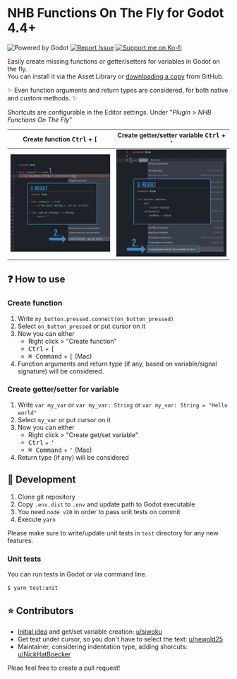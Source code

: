 # NHB Functions On The Fly for Godot 4.4+

<img src="https://img.shields.io/badge/Godot-478CBF?style=for-the-badge&logo=GodotEngine&logoColor=white" alt="Powered by Godot"> <a href="https://github.com/NickHatBoecker/nhb_functions_on_the_fly/issues"><img src="https://img.shields.io/badge/Report_Issue-000000?style=for-the-badge&logo=github&logoColor=white" alt="Report Issue"></a> <a href="https://ko-fi.com/nickhatboecker" target="_blank">
<img src="https://img.shields.io/badge/Support_Development_on_Ko--fi-f15f61?style=for-the-badge&logo=kofi&logoColor=white" alt="Support me on Ko-fi">
</a>

Easily create missing functions or getter/setters for variables in Godot on the fly.\
You can install it via the Asset Library or [downloading a copy](https://github.com/nickhatboecker/nhb_functions_on_the_fly/archive/refs/heads/main.zip) from GitHub.

✨ Even function arguments and return types are considered, for both native and custom methods. ✨

Shortcuts are configurable in the Editor settings. Under "_Plugin > NHB Functions On The Fly_"

<table>
    <thead>
        <tr>
            <th>Create function <kbd>Ctrl</kbd> + <kbd>[</kbd></td>
            <th>Create getter/setter variable <kbd>Ctrl</kbd> + <kbd>'</kbd></td>
        </tr>
    </thead>
    <tbody>
        <tr>
            <td>
                <img src="https://raw.githubusercontent.com/NickHatBoecker/nhb_functions_on_the_fly/refs/heads/main/assets/screenshot_function.png" alt="Screenshot: Create function" title="Create function" />
            </td>
            <td>
                <img src="https://raw.githubusercontent.com/NickHatBoecker/nhb_functions_on_the_fly/refs/heads/main/assets/screenshot_getter_setter.png" alt="Screenshot: Create getter/setter variable" title="Create getter/setter variable" />
            </td>
        </tr>
    </tbody>
</table>

## ❓ How to use

### Create function

1. Write `my_button.pressed.connect(on_button_pressed)`
2. Select `on_button_pressed` or put cursor on it
3. Now you can either
    - Right click > "Create function"
    - <kbd>Ctrl</kbd> + <kbd>[</kbd>
    - <kbd>⌘ Command</kbd> + <kbd>[</kbd> (Mac)
4. Function arguments and return type (if any, based on variable/signal signature) will be considered.

### Create getter/setter for variable

1. Write `var my_var` or `var my_var: String` or `var my_var: String = "Hello world"`
2. Select `my_var` or put cursor on it
3. Now you can either
    - Right click > "Create get/set variable"
    - <kbd>Ctrl</kbd> + <kbd>'</kbd>
    - <kbd>⌘ Command</kbd> + <kbd>'</kbd> (Mac)
4. Return type (if any) will be considered

## 🤖 Development

1. Clone git repository
2. Copy `.env.dist` to `.env` and update path to Godot executable
3. You need `node v20` in order to pass unit tests on commit
4. Execute `yarn`

Please make sure to write/update unit tests in `test` directory for any new features.

### Unit tests

You can run tests in Godot or via command line.

```bash
$ yarn test:unit
```

## ⭐ Contributors

- [Initial idea](https://www.reddit.com/r/godot/comments/1morndn/im_a_lazy_programmer_and_added_a_generate_code/) and get/set variable creation: [u/siwoku](https://www.reddit.com/user/siwoku/)
- Get text under cursor, so you don't have to select the text: [u/newold25](https://www.reddit.com/user/newold25/)
- Maintainer, considering indentation type, adding shorcuts: [u/NickHatBoecker](https://nickhatboecker.de/linktree/)

Pleae feel free to create a pull request!
